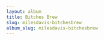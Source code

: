```yaml
---
layout: album
title: Bitches Brew
slug: milesdavis-bitchesbrew
album_slug: milesdavis-bitchesbrew
---
```

